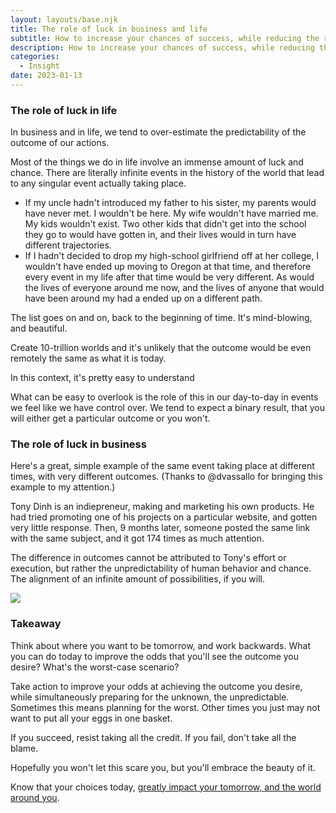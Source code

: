 ```yaml
---
layout: layouts/base.njk
title: The role of luck in business and life
subtitle: How to increase your chances of success, while reducing the risks.
description: How to increase your chances of success, while reducing the risks.
categories:
  - Insight
date: 2023-01-13
---
```


### The role of luck in life

In business and in life, we tend to over-estimate the predictability of the outcome of our actions. 

Most of the things we do in life involve an immense amount of luck and chance.  There are literally infinite events in the history of the world that lead to any singular event actually taking place.
- If my uncle hadn't introduced my father to his sister, my parents would have never met. I wouldn't be here. My wife wouldn't have married me. My kids wouldn't exist. Two other kids that didn't get into the school they go to would have gotten in, and their lives would in turn have different trajectories.
- If I hadn't decided to drop my high-school girlfriend off at her college, I wouldn't have ended up moving to Oregon at that time, and therefore every event in my life after that time would be very different. As would the lives of everyone around me now, and the lives of anyone that would have been around my had a ended up on a different path.

The list goes on and on, back to the beginning of time. It's mind-blowing, and beautiful.

Create 10-trillion worlds and it's unlikely that the outcome would be even remotely the same as what it is today.

In this context, it's pretty easy to understand

What can be easy to overlook is the role of this in our day-to-day in events we feel like we have control over. We tend to expect a binary result, that you will either get a particular outcome or you won't.

### The role of luck in business

Here's a great, simple example of the same event taking place at different times, with very different outcomes. (Thanks to @dvassallo for bringing this example to my attention.)

Tony Dinh is an indiepreneur, making and marketing his own products. He had tried promoting one of his projects on a particular website, and gotten very little response. Then, 9 months later, someone posted the same link with the same subject, and it got 174 times as much attention.

The difference in outcomes cannot be attributed to Tony's effort or execution, but rather the unpredictability of human behavior and chance. The alignment of an infinite amount of possibilities, if you will.

![](https://pbs.twimg.com/media/FDZW0IdUcAEx44F?format=jpg&name=small)
### Takeaway

Think about where you want to be tomorrow, and work backwards. What you can do today to improve the odds that you'll see the outcome you desire? What's the worst-case scenario?

Take action to improve your odds at achieving the outcome you desire, while simultaneously preparing for the unknown, the unpredictable. Sometimes this means planning for the worst. Other times you just may not want to put all your eggs in one basket.

If you succeed, resist taking all the credit. If you fail, don't take all the blame.

Hopefully you won't let this scare you, but you'll embrace the beauty of it.

Know that your choices today, [greatly impact your tomorrow, and the world around you](https://en.wikipedia.org/wiki/Butterfly_effect).


